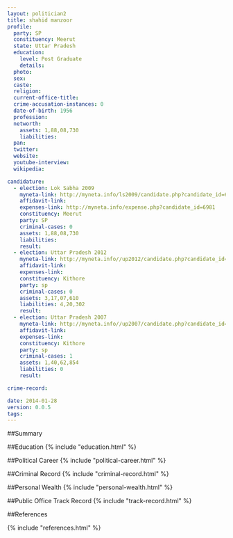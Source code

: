 ```yaml
---
layout: politician2
title: shahid manzoor
profile: 
  party: SP
  constituency: Meerut
  state: Uttar Pradesh
  education: 
    level: Post Graduate
    details: 
  photo: 
  sex: 
  caste: 
  religion: 
  current-office-title: 
  crime-accusation-instances: 0
  date-of-birth: 1956
  profession: 
  networth: 
    assets: 1,88,08,730
    liabilities: 
  pan: 
  twitter: 
  website: 
  youtube-interview: 
  wikipedia: 

candidature: 
  - election: Lok Sabha 2009
    myneta-link: http://myneta.info/ls2009/candidate.php?candidate_id=6981
    affidavit-link: 
    expenses-link: http://myneta.info/expense.php?candidate_id=6981
    constituency: Meerut 
    party: SP
    criminal-cases: 0
    assets: 1,88,08,730
    liabilities: 
    result:  
  - election: Uttar Pradesh 2012
    myneta-link: http://myneta.info//up2012/candidate.php?candidate_id=1821
    affidavit-link: 
    expenses-link: 
    constituency: Kithore 
    party: sp
    criminal-cases: 0
    assets: 3,17,07,610
    liabilities: 4,20,302
    result:  
  - election: Uttar Pradesh 2007
    myneta-link: http://myneta.info//up2007/candidate.php?candidate_id=741
    affidavit-link: 
    expenses-link: 
    constituency: Kithore 
    party: sp
    criminal-cases: 1
    assets: 1,40,62,854
    liabilities: 0
    result:  

crime-record: 

date: 2014-01-28
version: 0.0.5
tags: 
---
```

##Summary


##Education
{% include "education.html" %}


##Political Career
{% include "political-career.html" %}


##Criminal Record
{% include "criminal-record.html" %}


##Personal Wealth
{% include "personal-wealth.html" %}


##Public Office Track Record
{% include "track-record.html" %}


##References


{% include "references.html" %}
